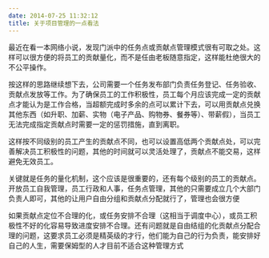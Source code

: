 ```yaml
---
date: 2014-07-25 11:32:12
title: 关于项目管理的一点看法
---
```



<p> 最近在看一本网络小说，发现门派中的任务点或贡献点管理模式很有可取之处。这样可以很方便的将员工的贡献量化，而不是任由老板随意指定，这样能杜绝很大的不公平操作。 </p> 
<p> 按这样的思路继续想下去，公司需要一个任务发布部门负责任务登记、任务验收、贡献点发放等工作。为了确保员工的工作积极性，员工每个月应该完成一定的贡献点才能认为是工作合格，当超额完成时多余的点可以累计下去，可以用贡献点兑换其他东西（如升职、加薪、实物（电子产品、购物券、餐券等）、带薪假），当员工无法完成指定贡献点时需要一定的惩罚措施，直到离职。 </p> 
<p> 这样按不同级别的员工产生的贡献点不同，也可以设置高低两个贡献点处，可以完善解决员工积极性的问题，其他的时间就可以灵活处理了，贡献点不能交易，这样避免无效员工。 </p> 
<p> 关键就是任务的量化机制，这个应该是很重要的，还有每个级别的员工的贡献点。开放员工自我管理，员工行政和人事，任务点管理，其他的只需要成立几个大部门负责人即可，其他的让用户自由分组和贡献点分配就行了，管理也会很方便 </p> 
<p> 如果贡献点定位不合理的化，或任务安排不合理（这相当于调度中心），或员工积极性不好的化容易导致进度安排不合理。还有问题就是自由结组的化贡献点分配合理的问题，这要求员工必须是精英级的才行，他们能为自己的行为负责，能安排好自己的人生，需要保姆型的人才目前不适合这种管理方式 </p>